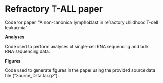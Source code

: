 # Refractory T-ALL paper
Code for paper: "A non-canonical lymphoblast in refractory childhood T-cell leukaemia"


**Analyses**

Code used to perform analyses of single-cell RNA sequencing and bulk RNA sequencing data.


**Figures**

Code used to generate figures in the paper using the provided source data file ("Source_Data.tar.gz").
